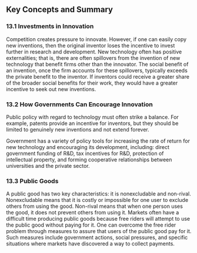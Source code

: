 ## Key Concepts and Summary

### 13.1 Investments in Innovation

Competition creates pressure to innovate. However, if one can easily
copy new inventions, then the original inventor loses the incentive to
invest further in research and development. New technology often has
positive externalities; that is, there are often spillovers from the
invention of new technology that benefit firms other than the innovator.
The social benefit of an invention, once the firm accounts for these
spillovers, typically exceeds the private benefit to the inventor. If
inventors could receive a greater share of the broader social benefits
for their work, they would have a greater incentive to seek out new
inventions.

### 13.2 How Governments Can Encourage Innovation

Public policy with regard to technology must often strike a balance. For
example, patents provide an incentive for inventors, but they should be
limited to genuinely new inventions and not extend forever.

Government has a variety of policy tools for increasing the rate of
return for new technology and encouraging its development, including:
direct government funding of R&D, tax incentives for R&D, protection of
intellectual property, and forming cooperative relationships between
universities and the private sector.

### 13.3 Public Goods

A public good has two key characteristics: it is nonexcludable and
non-rival. Nonexcludable means that it is costly or impossible for one
user to exclude others from using the good. Non-rival means that when
one person uses the good, it does not prevent others from using it.
Markets often have a difficult time producing public goods because free
riders will attempt to use the public good without paying for it. One
can overcome the free rider problem through measures to assure that
users of the public good pay for it. Such measures include government
actions, social pressures, and specific situations where markets have
discovered a way to collect payments.
